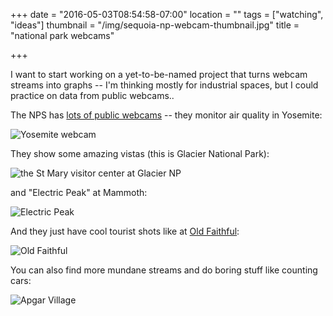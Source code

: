 +++
date = "2016-05-03T08:54:58-07:00"
location = ""
tags = ["watching", "ideas"]
thumbnail = "/img/sequoia-np-webcam-thumbnail.jpg"
title = "national park webcams"

+++

I want to start working on a yet-to-be-named project
that turns webcam streams into graphs --
I'm thinking mostly for industrial spaces,
but I could practice on data from public webcams..

<!--more-->

The NPS has [lots of public webcams](http://www.nature.nps.gov/air/webcams/) --
they monitor air quality in Yosemite:

![Yosemite webcam](/img/yosemite-webcam.jpg)

They show some amazing vistas (this is Glacier National Park):

![the St Mary visitor center at Glacier NP](/img/st-mary-webcam.jpg)

and "Electric Peak" at Mammoth:

![Electric Peak](/img/electric-peak-webcam.jpg)

And they just have cool tourist shots
like at [Old Faithful](https://www.nps.gov/features/yell/webcam/oldFaithfulStreaming.html):

![Old Faithful](/img/old-faithful-webcam.png)

You can also find more mundane streams and do boring stuff like counting cars:

![Apgar Village](/img/apgar-village-webcam.jpg)
